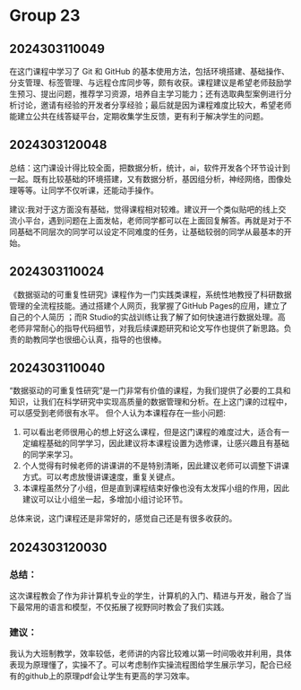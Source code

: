 # Group 23

## 2024303110049

在这门课程中学习了 Git 和 GitHub 的基本使用方法，包括环境搭建、基础操作、分支管理、标签管理、与远程仓库同步等，颇有收获。课程建议是希望老师鼓励学生预习、提出问题，推荐学习资源，培养自主学习能力；还有选取典型案例进行分析讨论，邀请有经验的开发者分享经验；最后就是因为课程难度比较大，希望老师能建立公共在线答疑平台，定期收集学生反馈，更有利于解决学生的问题。

## 2024303120048

总结：这门课设计得比较全面，把数据分析，统计，ai，软件开发各个环节设计到一起。既有比较基础的环境搭建，又有数据分析，基因组分析，神经网络，图像处理等等。让同学不仅听课，还能动手操作。

建议:我对于这方面没有基础，觉得课程相对较难。建议开一个类似贴吧的线上交流小平台，遇到问题在上面发帖，老师同学都可以在上面回复解答。再就是对于不同基础不同层次的同学可以设定不同难度的任务，让基础较弱的同学从最基本的开始。


## 2024303110024 

《数据驱动的可重复性研究》课程作为一门实践类课程，系统性地教授了科研数据管理的全流程技能。通过搭建个人网页，我掌握了GitHub Pages的应用，建立了自己的个人简历 ；而R Studio的实战训练让我了解了如何快速进行数据处理。高老师非常耐心的指导代码细节，对我后续课题研究和论文写作也提供了新思路。负责的助教同学也很细心认真，指导的也很棒。

## 2024303110040

“数据驱动的可重复性研究”是一门非常有价值的课程，为我们提供了必要的工具和知识，让我们在科学研究中实现高质量的数据管理和分析。在上这门课的过程中，可以感受到老师很有水平。
但个人认为本课程存在一些小问题:

1. 可以看出老师很用心的想上好这么课程，但是这门课程的难度过大，适合有一定编程基础的同学学习，因此建议将本课程设置为选修课，让感兴趣且有基础的同学来学习。
2. 个人觉得有时候老师的讲课讲的不是特别清晰，因此建议老师可以调整下讲课方式。可以考虑放慢讲课速度，重复关键点。
3. 本课程虽然分了小组，但是直到课程结束好像也没有太发挥小组的作用，因此建议可以让小组坐一起，多增加小组讨论环节。

总体来说，这门课程还是非常好的，感觉自己还是有很多收获的。

## 2024303120030

### 总结：

这次课程教会了作为非计算机专业的学生，计算机的入门、精进与开发，融合了当下最常用的语言和模型，不仅拓展了视野同时教会了我们实践。

### 建议：

我认为大班制教学，效率较低，老师讲的内容比较难以第一时间吸收并利用，具体表现为原理懂了，实操不了。可以考虑制作实操流程图给学生展示学习，配合已经有的github上的原理pdf会让学生有更高的学习效率。
